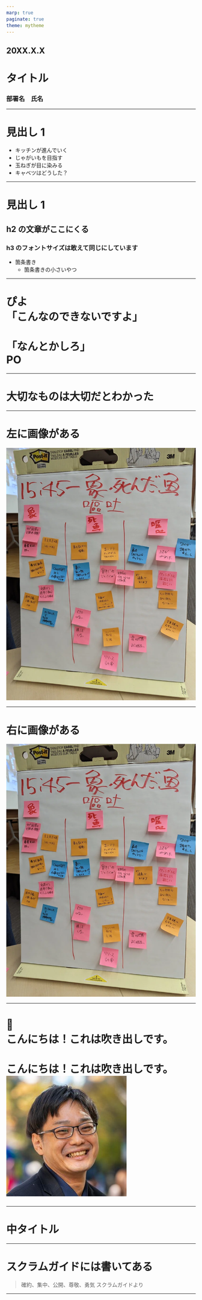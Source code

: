 ```yaml
---
marp: true
paginate: true
theme: mytheme
---
```


<!-- _class: top -->

## 20XX.X.X

# タイトル

### 部署名　氏名

---

# 見出し 1

- キッチンが進んでいく
- じゃがいもを目指す
- 玉ねぎが目に染みる
- キャベツはどうした？

---

# 見出し 1

## h2 の文章がここにくる

### h3 のフォントサイズは敢えて同じにしています

- 箇条書き
  - 箇条書きの小さいやつ

---

# ぴよ <div class="balloon-left"> 「こんなのできないですよ」</div>

# <div class="balloon-right"> 「なんとかしろ」</div> PO

---

<!-- _class: crosshead -->

# 大切なものは大切だとわかった

---

# 左に画像がある

![bg left](./img/devopsdaytokyo2023.png)

---

# 右に画像がある

![bg right](./img/devopsdaytokyo2023.png)

---

# 🐤<div class="balloon-left"> こんにちは！これは吹き出しです。</div>

# <div class="balloon-right"> こんにちは！これは吹き出しです。</div> <img src="./img/piyonakajima_icon.jpeg" class="icon">

---

<!-- _class: crosshead -->

# 中タイトル

---

# スクラムガイドには書いてある

> 確約、集中、公開、尊敬、勇気
> スクラムガイドより

---

<!-- _class: end -->
